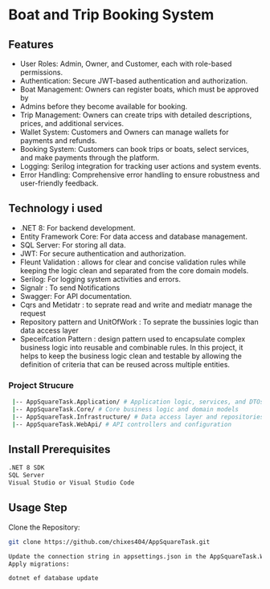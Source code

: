 # Boat and Trip Booking System

## Features

* User Roles: Admin, Owner, and Customer, each with role-based permissions.
* Authentication: Secure JWT-based authentication and authorization.
* Boat Management: Owners can register boats, which must be approved by 
* Admins before they become available for booking.
* Trip Management: Owners can create trips with detailed descriptions, prices, and additional services.
* Wallet System: Customers and Owners can manage wallets for payments and refunds.
* Booking System: Customers can book trips or boats, select services, and make payments through the platform.
* Logging: Serilog integration for tracking user actions and system events.
* Error Handling: Comprehensive error handling to ensure robustness and user-friendly feedback.




## Technology i used
* .NET 8: For backend development.
* Entity Framework Core: For data access and database management.
* SQL Server: For storing all data.
* JWT: For secure authentication and authorization.
* Fleunt Validation : allows for clear and concise validation rules while keeping the logic clean and separated from the core domain models.
* Serilog: For logging system activities and errors.
* Signalr : To send Notifications
* Swagger: For API documentation.
* Cqrs and Metidatr : to seprate read and write and mediatr manage the request 
* Repository pattern and UnitOfWork : To seprate the bussinies logic than data access layer 
* Speceifcation Pattern : design pattern used to encapsulate complex business logic into reusable and combinable rules. In this project, it helps to keep the business logic clean and testable by allowing the definition of criteria that can be reused across multiple entities.

### Project Strucure




```bash
 |-- AppSquareTask.Application/ # Application logic, services, and DTOs
 |-- AppSquareTask.Core/ # Core business logic and domain models
 |-- AppSquareTask.Infrastructure/ # Data access layer and repositories 
 |-- AppSquareTask.WebApi/ # API controllers and configuration
```

## Install Prerequisites



```bash
.NET 8 SDK
SQL Server
Visual Studio or Visual Studio Code
```

## Usage Step

Clone the Repository:

```bash
git clone https://github.com/chixes404/AppSquareTask.git

Update the connection string in appsettings.json in the AppSquareTask.WebApi project.
Apply migrations:

dotnet ef database update

